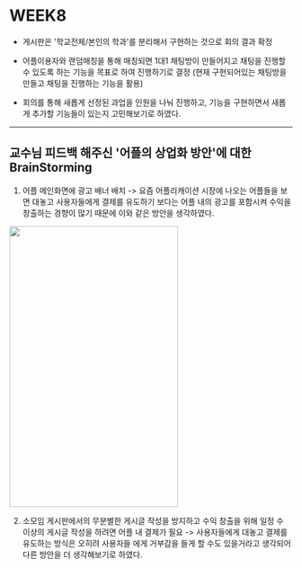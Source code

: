 # WEEK8

- 게시판은 '학교전체/본인의 학과'를 분리해서 구현하는 것으로 회의 결과 확정

- 어플이용자와 랜덤매칭을 통해 매칭되면 1대1 채팅방이 만들어지고 채팅을 진행할 수 있도록 하는 기능을 목표로 하여 진행하기로 결정
  (현재 구현되어있는 채팅방을 만들고 채팅을 진행하는 기능을 활용)

- 회의를 통해 새롭게 선정된 과업을 인원을 나눠 진행하고, 기능을 구현하면서 새롭게 추가할 기능들이 있는지 고민해보기로 하였다.
--------------------------------------------------------------------------------------------------------------------------
## 교수님 피드백 해주신 '어플의 상업화 방안'에 대한 BrainStorming
1. 어플 메인화면에 광고 배너 배치 -> 요즘 어플리캐이션 시장에 나오는 어플들을 보면 대놓고 사용자들에게 결제를 유도하기 보다는 어플 내의 광고를 포함시켜 수익을 창출하는 경향이 많기 때문에 
   이와 같은 방안을 생각하였다.
<img src="https://user-images.githubusercontent.com/29966841/116092161-88075880-a6e0-11eb-943a-b3dade7dfb53.png" width="300" height="500">

2. 소모임 게시판에서의 무분별한 게시글 작성을 방지하고 수익 창출을 위해 일정 수 이상의 게시글 작성을 하려면 어플 내 결제가 필요 -> 사용자들에게 대놓고 결제를 유도하는 방식은 오히려 사용자들
   에게 거부감을 들게 할 수도 있을거라고 생각되어 다른 방안을 더 생각해보기로 하였다.
